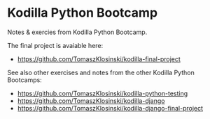 # Kodilla Python Bootcamp
Notes &amp; exercies from Kodilla Python Bootcamp.


The final project is avaiable here:
* https://github.com/TomaszKlosinski/kodilla-final-project


See also other exercises and notes from the other Kodilla Python Bootcamps:
* https://github.com/TomaszKlosinski/kodilla-python-testing
* https://github.com/TomaszKlosinski/kodilla-django
* https://github.com/TomaszKlosinski/kodilla-django-final-project
